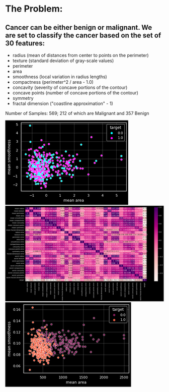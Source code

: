 # The Problem:
## Cancer can be either benign or malignant. We are set to classify the cancer based on the set of 30 features:

  - radius (mean of distances from center to points on the perimeter)
  - texture (standard deviation of gray-scale values)
  - perimeter
  - area
  - smoothness (local variation in radius lengths)
  - compactness (perimeter^2 / area - 1.0)
  - concavity (severity of concave portions of the contour)
  - concave points (number of concave portions of the contour)
  - symmetry 
  - fractal dimension ("coastline approximation" - 1)

Number of Samples: 569; 212 of which are Malignant and 357 Benign

![img122](https://github.com/anton96vice/Portfolio_2.0/blob/master/Projects/Breast_Cancer/download%20(2).png)
![img21](https://github.com/anton96vice/Portfolio_2.0/blob/master/Projects/Breast_Cancer/download%20(1).png)
![img1222](https://github.com/anton96vice/Portfolio_2.0/blob/master/Projects/Breast_Cancer/download%20(3).png)
